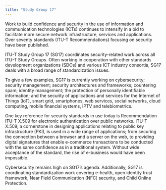 ```yaml
---
title: "Study Group 17"
---
```


Work to build confidence and security in the use of information and communication technologies (ICTs) continues to intensify in a bid to facilitate more secure network infrastructure, services and applications. Over seventy standards (ITU-T Recommendations) focusing on security have been published.

ITU-T Study Group 17 (SG17) coordinates security-related work across all ITU-T Study Groups. Often working in cooperation with other standards development organizations (SDOs) and various ICT industry consortia, SG17 deals with a broad range of standardization issues.

To give a few examples, SG17 is currently working on cybersecurity; security management; security architectures and frameworks; countering spam; identity management; the protection of personally identifiable information; and the security of applications and services for the Internet of Things (IoT), smart grid, smartphones, web services, social networks, cloud computing, mobile financial systems, IPTV and telebiometrics.

One key reference for security standards in use today is Recommendation ITU-T X.509 for electronic authentication over public networks. ITU-T X.509, a cornerstone in designing applications relating to public key infrastructure (PKI), is used in a wide range of applications; from securing the connection between a browser and a server on the web, to providing digital signatures that enable e-commerce transactions to be conducted with the same confidence as in a traditional system. Without wide acceptance of the standard, the rise of e-business would have been impossible.

Cybersecurity remains high on SG17’s agenda. Additionally, SG17 is coordinating standardization work covering e-health, open identity trust framework, Near Field Communication (NFC) security, and Child Online Protection.

